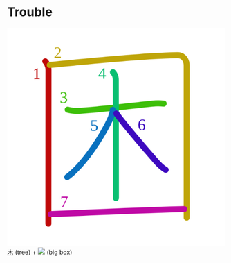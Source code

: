# Trouble
![56f0](../kanji-colorize/56f0.svg)
[木](木.md) (tree) + ![](http://www.kanjidamage.com/assets/radsmall/box-16826d5946d15d36e7dd5e7c225739103c6bc96ac7ea022e07b3ddbe7a4e32fb.jpg) (big box)